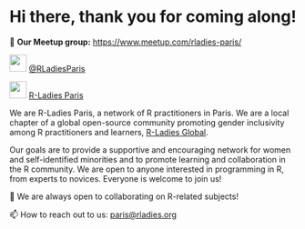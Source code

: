 # Hi there, thank you for coming along!

📝 **Our Meetup group:** https://www.meetup.com/rladies-paris/

<a href="https://twitter.com/RLadiesParis"><img height="30" src="https://github.com/rladiesparis/RLadiesParis/blob/main/twitter.png?raw=true"></a> [@RLadiesParis](https://twitter.com/RLadiesParis)

<a href="[https://www.linkedin.com/company/86712812/](https://www.linkedin.com/company/86712812/)"><img height="30" src="https://github.com/rladiesparis/RLadiesParis/blob/main/linkedin.png?raw=true"></a> [R-Ladies Paris](https://www.linkedin.com/company/86712812/)

We are R-Ladies Paris, a network of R practitioners in Paris. We are a local chapter of a global open-source community promoting gender inclusivity among R practitioners and learners, [R-Ladies Global](https://t.co/7HMQw0VGas).

Our goals are to provide a supportive and encouraging network for women and self-identified minorities and to promote learning and collaboration in the R community. We are open to anyone interested in programming in R, from experts to novices. Everyone is welcome to join us!

👯 We are always open to collaborating on R-related subjects!

📫 How to reach out to us: paris@rladies.org
